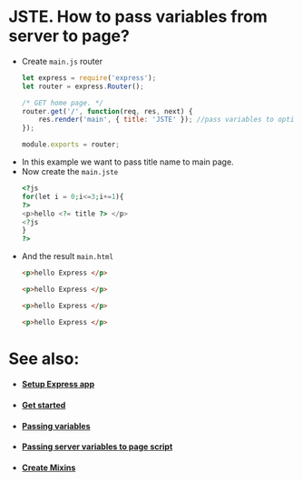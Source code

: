 # JSTE. How to pass variables from server to page?

- Create `main.js` router
    ```js
    let express = require('express');
    let router = express.Router();
    
    /* GET home page. */
    router.get('/', function(req, res, next) {
        res.render('main', { title: 'JSTE' }); //pass variables to options
    });
    
    module.exports = router;
    ```
- In this example we want to pass title name to main page.
- Now create the `main.jste`
    ```php
    <?js
    for(let i = 0;i<=3;i+=1){
    ?>
    <p>hello <?= title ?> </p>
    <?js
    }
    ?>
    ```
- And the result `main.html`
    ```html
    <p>hello Express </p>
    
    <p>hello Express </p>
    
    <p>hello Express </p>
    
    <p>hello Express </p>
    ```

# See also:
- #### [Setup Express app](https://github.com/AlexStrNik/JSTE/blob/master/jste/examples/GetStarted.md)
- #### [Get started](https://github.com/AlexStrNik/JSTE/blob/master/jste/examples/First.md)
- #### [Passing variables](https://github.com/AlexStrNik/JSTE/blob/master/jste/examples/PassVar1.md)
- #### [Passing server variables to page script](https://github.com/AlexStrNik/JSTE/blob/master/jste/examples/PassVar2.md)
- #### [Create Mixins](https://github.com/AlexStrNik/JSTE/blob/master/jste/examples/Mixin.md)